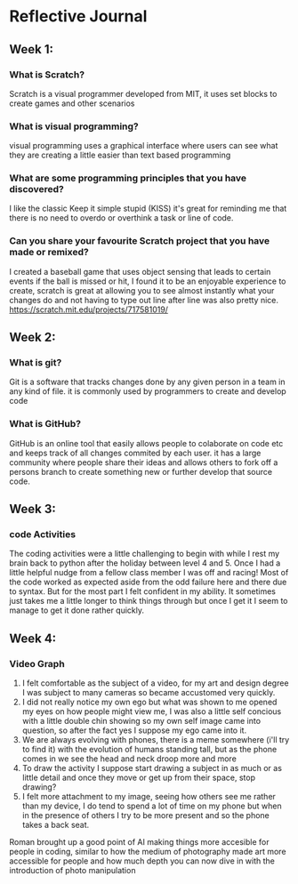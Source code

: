 # Reflective Journal

## Week 1:

### What is Scratch?
Scratch is a visual programmer developed from MIT, it uses set blocks to create games and other scenarios
### What is visual programming?
visual programming uses a graphical interface where users can see what they are creating a little easier than text based programming 
### What are some programming principles that you have discovered?
I like the classic Keep it simple stupid (KISS) it's great for reminding me that there is no need to overdo or overthink a task or line of code.
### Can you share your favourite Scratch project that you have made or remixed?
I created a baseball game that uses object sensing that leads to certain events if the ball is missed or hit, I found it to be an enjoyable experience to create, scratch is great at allowing you to see almost instantly what your changes do and not having to type out line after line was also pretty nice.
https://scratch.mit.edu/projects/717581019/
## Week 2:

### What is git?
Git is a  software that tracks changes done by any given person in a team in any kind of file. it is commonly used by programmers to create and develop code
### What is GitHub?
GitHub is an online tool that easily allows people to colaborate on code etc and keeps track of all changes commited by each user. it has a large community where people share their ideas and allows others to fork off a persons branch to create something new or further develop that source code.

## Week 3:

### code Activities
The coding activities were a little challenging to begin with while I rest my brain back to python after the holiday between level 4 and 5. Once I had a little helpful nudge from a fellow class member I was off and racing! Most of the code worked as expected aside from the odd failure here and there due to syntax. But for the most part I felt confident in my ability. It sometimes just takes me a little longer to think things through but once I get it I seem to manage to get it done rather quickly.

## Week 4:
### Video Graph
1. I felt comfortable as the subject of a video, for my art and design degree I was subject to many cameras so became accustomed very quickly.
2. I did not really notice my own ego but what was shown to me opened my eyes on how people might view me, I was also a little self concious with a little double chin showing so my own self image came into question, so after the fact yes I suppose my ego came into it.
3. We are always evolving with phones, there is a meme somewhere (i'll try to find it) with the evolution of humans standing tall, but as the phone comes in we see the head and neck droop more and more 
4. To draw the activity I suppose start drawing a subject in as much or as little detail and once they move or get up from their space, stop drawing?
5. I felt more attachment to my image, seeing how others see me rather than my device, I do tend to spend a lot of time on my phone but when in the presence of others I try to be more present and so the phone takes a back seat.

Roman brought up a good point of AI making things more accesible for people in coding, similar to how the medium of photography made art more accessible for people and how much depth you can now dive in with the introduction of photo manipulation

